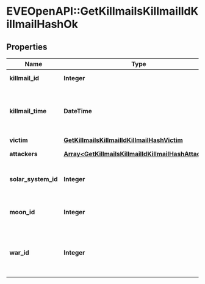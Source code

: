 # EVEOpenAPI::GetKillmailsKillmailIdKillmailHashOk

## Properties
Name | Type | Description | Notes
------------ | ------------- | ------------- | -------------
**killmail_id** | **Integer** | ID of the killmail | 
**killmail_time** | **DateTime** | Time that the victim was killed and the killmail generated  | 
**victim** | [**GetKillmailsKillmailIdKillmailHashVictim**](GetKillmailsKillmailIdKillmailHashVictim.md) |  | 
**attackers** | [**Array&lt;GetKillmailsKillmailIdKillmailHashAttacker&gt;**](GetKillmailsKillmailIdKillmailHashAttacker.md) | attackers array | 
**solar_system_id** | **Integer** | Solar system that the kill took place in  | 
**moon_id** | **Integer** | Moon if the kill took place at one | [optional] 
**war_id** | **Integer** | War if the killmail is generated in relation to an official war  | [optional] 


